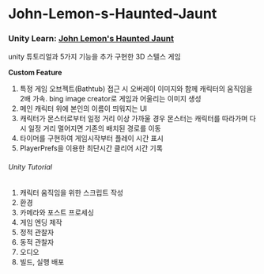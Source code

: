 # John-Lemon-s-Haunted-Jaunt

### Unity Learn: [John Lemon&#39;s Haunted Jaunt](https://learn.unity.com/project/jon-remonyi-gongpo-ceheom-3d-cogeubjayong?language=ko&courseId=619b370bedbc2a7772eadb1f)

unity 튜토리얼과 5가지 기능을 추가 구현한 3D 스텔스 게임

**Custom Feature**

1. 특정 게임 오브젝트(Bathtub) 접근 시 오버레이 이미지와 함께 캐릭터의 움직임을 2배 가속. bing image creator로 게임과 어울리는 이미지 생성
2. 메인 캐릭터 위에 본인의 이름이 띄워지는 UI
3. 캐릭터가 몬스터로부터 일정 거리 이상 가까울 경우 몬스터는 캐릭터를 따라가며 다시 일정 거리 멀어지면 기존의 배치된 경로를 이동
4. 타이머를 구현하여 게임시작부터 플레이 시간 표시
5. PlayerPrefs을 이용한 최단시간 클리어 시간 기록

###### Unity Tutorial

1. 캐릭터 움직임을 위한 스크립트 작성
2. 환경
3. 카메라와 포스트 프로세싱
4. 게임 엔딩 제작
5. 정적 관찰자
6. 동적 관찰자
7. 오디오
8. 빌드, 실행 배포
